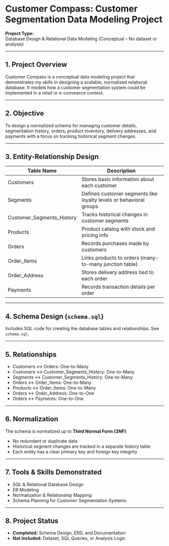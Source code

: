 # Customer Compass: Customer Segmentation Data Modeling Project

**Project Type:**  
Database Design & Relational Data Modeling (Conceptual – No dataset or analysis)

---

## 1. Project Overview

Customer Compass is a conceptual data modeling project that demonstrates my skills in designing a scalable, normalized relational database. It models how a customer segmentation system could be implemented in a retail or e-commerce context.

---

## 2. Objective

To design a normalized schema for managing customer details, segmentation history, orders, product inventory, delivery addresses, and payments with a focus on tracking historical segment changes.

---

## 3. Entity-Relationship Design

| Table Name                 | Description |
|---------------------------|-------------|
| Customers                 | Stores basic information about each customer |
| Segments                  | Defines customer segments like loyalty levels or behavioral groups |
| Customer_Segments_History| Tracks historical changes in customer segments |
| Products                  | Product catalog with stock and pricing info |
| Orders                    | Records purchases made by customers |
| Order_Items               | Links products to orders (many-to-many junction table) |
| Order_Address             | Stores delivery address tied to each order |
| Payments                  | Records transaction details per order |

---

## 4. Schema Design (`schema.sql`)

Includes SQL code for creating the database tables and relationships. See `schema.sql`.

---

## 5. Relationships

- Customers ↔ Orders: One-to-Many  
- Customers ↔ Customer_Segments_History: One-to-Many  
- Segments ↔ Customer_Segments_History: One-to-Many  
- Orders ↔ Order_Items: One-to-Many  
- Products ↔ Order_Items: One-to-Many  
- Orders ↔ Order_Address: One-to-One  
- Orders ↔ Payments: One-to-One  

---

## 6. Normalization

The schema is normalized up to **Third Normal Form (3NF)**:
- No redundant or duplicate data
- Historical segment changes are tracked in a separate history table
- Each entity has a clear primary key and foreign key integrity

---

## 7. Tools & Skills Demonstrated

- SQL & Relational Database Design  
- ER Modeling  
- Normalization & Relationship Mapping  
- Schema Planning for Customer Segmentation Systems

---

## 8. Project Status

- **Completed:** Schema Design, ERD, and Documentation  
- **Not Included:** Dataset, SQL Queries, or Analysis Logic  
